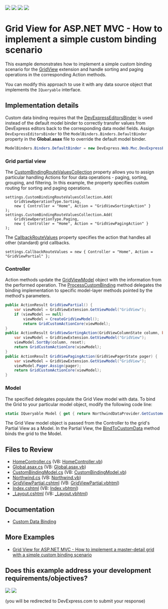 <!-- default badges list -->
![](https://img.shields.io/endpoint?url=https://codecentral.devexpress.com/api/v1/VersionRange/128551586/19.2.6%2B)
[![](https://img.shields.io/badge/Open_in_DevExpress_Support_Center-FF7200?style=flat-square&logo=DevExpress&logoColor=white)](https://supportcenter.devexpress.com/ticket/details/E4394)
[![](https://img.shields.io/badge/📖_How_to_use_DevExpress_Examples-e9f6fc?style=flat-square)](https://docs.devexpress.com/GeneralInformation/403183)
[![](https://img.shields.io/badge/💬_Leave_Feedback-feecdd?style=flat-square)](#does-this-example-address-your-development-requirementsobjectives)
<!-- default badges end -->

# Grid View for ASP.NET MVC - How to implement a simple custom binding scenario

This example demonstrates how to implement a simple custom binding scenario for the [GridView](https://docs.devexpress.com/AspNetMvc/8966/components/grid-view) extension and handle sorting and paging operations in the corresponding Action methods.

You can modify this approach to use it with any data source object that implements the `IQueryable` interface.


## Implementation details

Custom data binding requires that the [DevExpressEditorsBinder](https://docs.devexpress.com/AspNetMvc/DevExpress.Web.Mvc.DevExpressEditorsBinder) is used instead of the default model binder to correctly transfer values from DevExpress editors back to the corresponding data model fields. 
Assign `DevExpressEditorsBinder`  to the `ModelBinders.Binders.DefaultBinder` property in the **Global.asax** file to override the default model binder.

```csharp
ModelBinders.Binders.DefaultBinder = new DevExpress.Web.Mvc.DevExpressEditorsBinder();
```

### Grid partial view

The [CustomBindingRouteValuesCollection](https://docs.devexpress.com/AspNetMvc/DevExpress.Web.Mvc.GridViewSettings.CustomBindingRouteValuesCollection) property allows you to assign particular handling Actions for four data operations - paging, sorting, grouping, and filtering. In this example, the property specifies custom routing for sorting and paging operations.

```razor
settings.CustomBindingRouteValuesCollection.Add(
    GridViewOperationType.Sorting,
    new { Controller = "Home", Action = "GridViewSortingAction" }
);
settings.CustomBindingRouteValuesCollection.Add(
    GridViewOperationType.Paging,
    new { Controller = "Home", Action = "GridViewPagingAction" }
);
```

The [CallbackRouteValues](https://docs.devexpress.com/AspNetMvc/DevExpress.Web.Mvc.GridSettingsBase.CallbackRouteValues) property specifies the action that handles all other (standard) grid callbacks.

```razor
settings.CallbackRouteValues = new { Controller = "Home", Action = "GridViewPartial" };
```

### Controller

Action methods update the [GridViewModel](https://docs.devexpress.com/AspNetMvc/DevExpress.Web.Mvc.GridViewModel) object with the information from the performed operation. The [ProcessCustomBinding](https://docs.devexpress.com/AspNetMvc/DevExpress.Web.Mvc.GridViewModel.ProcessCustomBinding.overloads) method delegates the binding implementation to specific model-layer methods pointed by the method's parameters.

```csharp
public ActionResult GridViewPartial() {
    var viewModel = GridViewExtension.GetViewModel("GridView");
    if (viewModel == null)
        viewModel = CreateGridViewModel();
        return GridCustomActionCore(viewModel);
}
public ActionResult GridViewSortingAction(GridViewColumnState column, bool reset) {
    var viewModel = GridViewExtension.GetViewModel("GridView");
    viewModel.SortBy(column, reset);
    return GridCustomActionCore(viewModel);
}
public ActionResult GridViewPagingAction(GridViewPagerState pager) {
    var viewModel = GridViewExtension.GetViewModel("GridView");
    viewModel.Pager.Assign(pager);
    return GridCustomActionCore(viewModel);
}
```

### Model

The specified delegates populate the Grid View model with data. To bind the Grid to your particular model object, modify the following code line:

```cs
static IQueryable Model { get { return NorthwindDataProvider.GetCustomers(); } }
```

The Grid View model object is passed from the Controller to the grid's Partial View as a Model. In the Partial View, the [BindToCustomData](https://docs.devexpress.com/AspNetMvc/DevExpress.Web.Mvc.GridViewExtension.BindToCustomData(DevExpress.Web.Mvc.GridViewModel)) method binds the grid to the Model.

## Files to Review

* [HomeController.cs](./CS/Sample/Controllers/HomeController.cs) (VB: [HomeController.vb](./VB/Sample/Controllers/HomeController.vb))
* [Global.asax.cs](./CS/Sample/Global.asax.cs) (VB: [Global.asax.vb](./VB/Sample/Global.asax.vb))
* [CustomBindingModel.cs](./CS/Sample/Models/CustomBindingModel.cs) (VB: [CustomBindingModel.vb](./VB/Sample/Models/CustomBindingModel.vb))
* [Northwind.cs](./CS/Sample/Models/Northwind.cs) (VB: [Northwind.vb](./VB/Sample/Models/Northwind.vb))
* [GridViewPartial.cshtml](./CS/Sample/Views/Home/GridViewPartial.cshtml) (VB: [GridViewPartial.vbhtml](./VB/Sample/Views/Home/GridViewPartial.vbhtml))
* [Index.cshtml](./CS/Sample/Views/Home/Index.cshtml) (VB: [Index.vbhtml](./VB/Sample/Views/Home/Index.vbhtml))
* [_Layout.cshtml](./CS/Sample/Views/Shared/_Layout.cshtml) (VB: [_Layout.vbhtml](./VB/Sample/Views/Shared/_Layout.vbhtml))

## Documentation

* [Custom Data Binding](https://docs.devexpress.com/AspNetMvc/14321/components/grid-view/binding-to-data/custom-data-binding)

## More Examples

* [Grid View for ASP.NET MVC - How to implement a master-detail grid with a simple custom binding scenario](https://github.com/DevExpress-Examples/how-to-create-a-master-detail-gridview-with-paging-and-sorting-using-custom-data-binding-e4398)
<!-- feedback -->
## Does this example address your development requirements/objectives?

[<img src="https://www.devexpress.com/support/examples/i/yes-button.svg"/>](https://www.devexpress.com/support/examples/survey.xml?utm_source=github&utm_campaign=asp-net-mvc-grid-custom-binding-with-sorting-paging&~~~was_helpful=yes) [<img src="https://www.devexpress.com/support/examples/i/no-button.svg"/>](https://www.devexpress.com/support/examples/survey.xml?utm_source=github&utm_campaign=asp-net-mvc-grid-custom-binding-with-sorting-paging&~~~was_helpful=no)

(you will be redirected to DevExpress.com to submit your response)
<!-- feedback end -->
